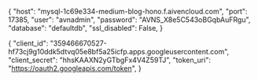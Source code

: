{
    "host": "mysql-1c69e334-medium-blog-hono.f.aivencloud.com",
    "port": 17385,
    "user": "avnadmin",
    "password": "AVNS_X8e5C543oBGqbAuFRgu",
    "database": "defaultdb",
    "ssl_disabled": False,
}



{
    "client_id": "359466670527-hf73cj9g10ddk5dtvq05e8bf5a25icfp.apps.googleusercontent.com",
    "client_secret": "hhsKAAXN2yGTbgFx4V4Z59TJ",
    "token_uri": "https://oauth2.googleapis.com/token",
}
